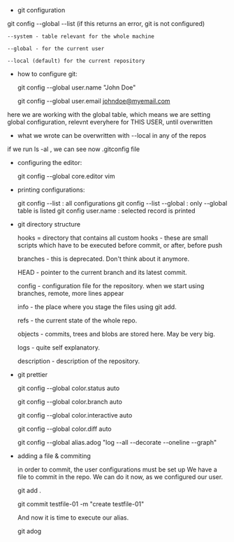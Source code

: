 * git configuration

git config --global --list
(if this returns an error, git is not configured)

    --system - table relevant for the whole machine

    --global - for the current user

    --local (default) for the current repository

* how to configure git:

    git config --global user.name "John Doe"

    git config --global user.email johndoe@myemail.com

here we are working with the global table, which means we are setting global configuration, relevnt everyhere for THIS USER, until overwritten
- what we wrote can be overwritten with --local in any of the repos

if we run ls -al , we can see now .gitconfig file

* configuring the editor:

    git config --global core.editor vim

* printing configurations:

    git config --list : all configurations
    git config --list --global : only --global table is listed
    git config user.name : selected record is printed

* git directory structure

    hooks = directory that contains all custom hooks
        - these are small scripts which have to be executed before commit, or after, before push

    branches - this is deprecated. Don't think about it anymore.

    HEAD - pointer to the current branch and its latest commit.

    config - configuration file for the repository. when we start using branches, remote, more lines appear

    info - the place where you stage the files using git add.

    refs - the current state of the whole repo.

    objects - commits, trees and blobs are stored here. May be very big.

    logs - quite self explanatory.

    description - description of the repository.

* git prettier

    git config --global color.status auto

    git config --global color.branch auto

    git config --global color.interactive auto

    git config --global color.diff auto

    git config --global alias.adog "log --all --decorate --oneline --graph"

* adding a file & commiting

    in order to commit, the user configurations must be set up
    We have a file to commit in the repo. We can do it now, as we configured our user.

    git add .

    git commit testfile-01 -m "create testfile-01"

    And now it is time to execute our alias.

    git adog










